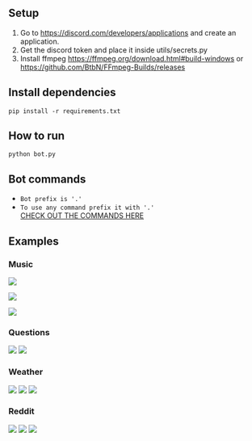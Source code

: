 ## Setup
1. Go to https://discord.com/developers/applications and create an application.  
2. Get the discord token and place it inside utils/secrets.py
3. Install ffmpeg https://ffmpeg.org/download.html#build-windows or https://github.com/BtbN/FFmpeg-Builds/releases

## Install dependencies
`pip install -r requirements.txt`

## How to run
`python bot.py`

## Bot commands

* `Bot prefix is '.'`
* `To use any command prefix it with '.'`  
[CHECK OUT THE COMMANDS HERE](./COMMANDS.md)

## Examples

### Music

![](imgs/play.jpg)

![](imgs/q.jpg)

![](imgs/np.jpg)

### Questions

![](imgs/ques.jpg)
![](imgs/luck.jpg)

### Weather

![](imgs/weather.jpg)
![](imgs/astro.jpg)
![](imgs/nasa.jpg)

### Reddit

![](imgs/reddit1.jpg)
![](imgs/reddit2.jpg)
![](imgs/reddit3.jpg)
